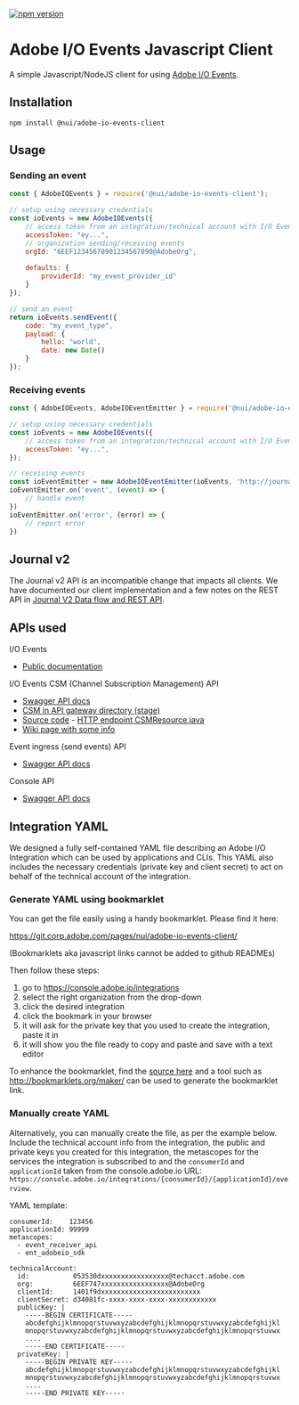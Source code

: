 <!--- when a new release happens, the VERSION and URL in the badge have to be manually updated because it's a private registry --->
[![npm version](https://img.shields.io/badge/%40nui%2Fadobe--io--events--client-2.0.0-blue.svg)](https://artifactory.corp.adobe.com/artifactory/npm-nui-release/@nui/adobe-io-events-client/-/@nui/adobe-io-events-client-2.0.0.tgz)

Adobe I/O Events Javascript Client
==================================

A simple Javascript/NodeJS client for using [Adobe I/O Events](https://www.adobe.io/apis/cloudplatform/events/documentation.html).

Installation
------------

```
npm install @nui/adobe-io-events-client
```

Usage
-----

### Sending an event

```javascript
const { AdobeIOEvents } = require('@nui/adobe-io-events-client');

// setup using necessary credentials
const ioEvents = new AdobeIOEvents({
    // access token from an integration/technical account with I/O Events entitlement
    accessToken: "ey...",
    // organization sending/receiving events
    orgId: "6EEF12345678901234567890@AdobeOrg",
    
    defaults: {
        providerId: "my_event_provider_id"
    }
});

// send an event
return ioEvents.sendEvent({
    code: "my_event_type",
    payload: {
        hello: "world",
        date: new Date()
    }
});

```

### Receiving events

```javascript
const { AdobeIOEvents, AdobeIOEventEmitter } = require('@nui/adobe-io-events-client');

// setup using necessary credentials
const ioEvents = new AdobeIOEvents({
    // access token from an integration/technical account with I/O Events entitlement
    accessToken: "ey...",
});

// receiving events
const ioEventEmitter = new AdobeIOEventEmitter(ioEvents, 'http://journal-url');
ioEventEmitter.on('event', (event) => {
    // handle event
})
ioEventEmitter.on('error', (error) => {
    // report error
})
```

Journal v2
----------

The Journal v2 API is an incompatible change that impacts all clients. We have documented our client implementation and a few notes on the REST API in [Journal V2 Data flow and REST API](docs/journalv2.md).

APIs used
---------

I/O Events
* [Public documentation](https://www.adobe.io/apis/cloudplatform/events/documentation.html)

I/O Events CSM (Channel Subscription Management) API
* [Swagger API docs](https://git.corp.adobe.com/pages/adobeio/channel-subscription-management/)
* [CSM in API gateway directory (stage)](https://admin-stage.adobe.io/publisher/directory/461/services/692)
* [Source code](https://git.corp.adobe.com/adobeio/channel-subscription-management) - [HTTP endpoint CSMResource.java](https://git.corp.adobe.com/adobeio/channel-subscription-management/blob/master/src/main/java/com/adobe/csm/resource/CSMResource.java)
* [Wiki page with some info](https://wiki.corp.adobe.com/pages/viewpage.action?pageId=1313757010)

Event ingress (send events) API
* [Swagger API docs](https://git.corp.adobe.com/pages/adobeio/channel-subscription-management/?url=https://eg-ingress-stage.adobe.io/swagger.json?api_key=adobe_io_events_swagger)

Console API
* [Swagger API docs](https://git.corp.adobe.com/pages/adobe-apis/api-mgmt-docs/)


Integration YAML
----------------

We designed a fully self-contained YAML file describing an Adobe I/O Integration which can be used by applications and CLIs. This YAML also includes the necessary credentials (private key and client secret) to act on behalf of the technical account of the integration.

### Generate YAML using bookmarklet

You can get the file easily using a handy bookmarklet. Please find it here:

https://git.corp.adobe.com/pages/nui/adobe-io-events-client/

(Bookmarklets aka javascript links cannot be added to github READMEs)

Then follow these steps:

1. go to <https://console.adobe.io/integrations>
2. select the right organization from the drop-down
3. click the desired integration
4. click the bookmark in your browser
5. it will ask for the private key that you used to create the integration, paste it in
6. it will show you the file ready to copy and paste and save with a text editor

To enhance the bookmarklet, find the [source here](bookmarklet/get-integration-yaml-bookmarklet.js) and a tool such as <http://bookmarklets.org/maker/> can be used to generate the bookmarklet link.

### Manually create YAML

Alternatively, you can manually create the file, as per the example below. Include the technical account info from the integration, the public and private keys you created for this integration, the metascopes for the services the integration is subscribed to and the `consumerId` and `applicationId` taken from the console.adobe.io URL: `https://console.adobe.io/integrations/{consumerId}/{applicationId}/overview`.

YAML template:

```
consumerId:    123456
applicationId: 99999
metascopes:
  - event_receiver_api
  - ent_adobeio_sdk

technicalAccount:
  id:           053530dxxxxxxxxxxxxxxxxx@techacct.adobe.com
  org:          6EEF747xxxxxxxxxxxxxxxxx@AdobeOrg
  clientId:     1401f9dxxxxxxxxxxxxxxxxxxxxxxxxx
  clientSecret: d34081fc-xxxx-xxxx-xxxx-xxxxxxxxxxxx
  publicKey: |
    -----BEGIN CERTIFICATE-----
    abcdefghijklmnopqrstuvwxyzabcdefghijklmnopqrstuvwxyzabcdefghijkl
    mnopqrstuvwxyzabcdefghijklmnopqrstuvwxyzabcdefghijklmnopqrstuvwx
    ....
    -----END CERTIFICATE-----
  privateKey: |
    -----BEGIN PRIVATE KEY-----
    abcdefghijklmnopqrstuvwxyzabcdefghijklmnopqrstuvwxyzabcdefghijkl
    mnopqrstuvwxyzabcdefghijklmnopqrstuvwxyzabcdefghijklmnopqrstuvwx
    ....
    -----END PRIVATE KEY-----
```

